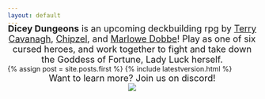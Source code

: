 ```yaml
---
layout: default
---
```


<div style="text-align:center; font-size: large; margin-top: -4%;"><span style="font-weight: bold;">Dicey Dungeons</span> is an upcoming deckbuilding rpg by <a href="http://www.distractionware.com">Terry Cavanagh</a>, <a href="">Chipzel</a>, and <a href="">Marlowe Dobbe</a>! Play as one of six cursed heroes, and work together to fight and take down the Goddess of Fortune, Lady Luck herself.</div>

<div class="blog-index">  
  {% assign post = site.posts.first %}
  {% include latestversion.html %}
</div>

<div style="text-align:center; font-size: large;">Want to learn more? Join us on discord!</div>
<div style="text-align:center; font-size: large;"><a href="https://discord.gg/z7pCdCP"><img src="assets/images/dicecord.png"></a></div>


